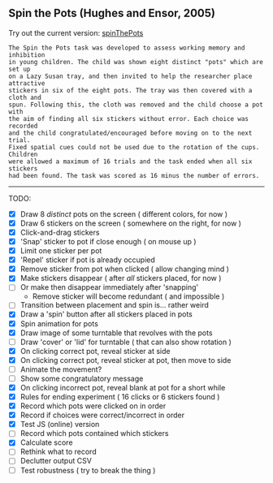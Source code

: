 ## Spin the Pots (Hughes and Ensor, 2005)

Try out the current version: [spinThePots](https://roscoelai.github.io/demos/spinThePots/)

```
The Spin the Pots task was developed to assess working memory and inhibition 
in young children. The child was shown eight distinct "pots" which are set up 
on a Lazy Susan tray, and then invited to help the researcher place attractive 
stickers in six of the eight pots. The tray was then covered with a cloth and 
spun. Following this, the cloth was removed and the child choose a pot with 
the aim of finding all six stickers without error. Each choice was recorded 
and the child congratulated/encouraged before moving on to the next trial. 
Fixed spatial cues could not be used due to the rotation of the cups. Children 
were allowed a maximum of 16 trials and the task ended when all six stickers 
had been found. The task was scored as 16 minus the number of errors.
```

---

TODO:
- [x] Draw 8 _distinct_ pots on the screen ( different colors, for now )
- [x] Draw 6 stickers on the screen ( somewhere on the right, for now )
- [x] Click-and-drag stickers
- [x] 'Snap' sticker to pot if close enough ( on mouse up )
- [x] Limit one sticker per pot
- [x] 'Repel' sticker if pot is already occupied
- [x] Remove sticker from pot when clicked ( allow changing mind )
- [x] Make stickers disappear ( after _all_ stickers placed, for now )
- [ ] Or make then disappear immediately after 'snapping'
    - Remove sticker will become redundant ( and impossible )
- [ ] Transition between placement and spin is... rather weird
- [x] Draw a 'spin' button after all stickers placed in pots
- [x] Spin animation for pots
- [x] Draw image of some turntable that revolves with the pots
- [ ] Draw 'cover' or 'lid' for turntable ( that can also show rotation )
- [x] On clicking correct pot, reveal sticker at side
- [x] On clicking correct pot, reveal sticker at pot, then move to side
- [ ] Animate the movement?
- [ ] Show some congratulatory message
- [x] On clicking incorrect pot, reveal blank at pot for a short while
- [x] Rules for ending experiment ( 16 clicks or 6 stickers found )
- [x] Record which pots were clicked on in order
- [x] Record if choices were correct/incorrect in order
- [x] Test JS (online) version
- [ ] Record which pots contained which stickers
- [x] Calculate score
- [ ] Rethink what to record
- [ ] Declutter output CSV
- [ ] Test robustness ( try to break the thing )
